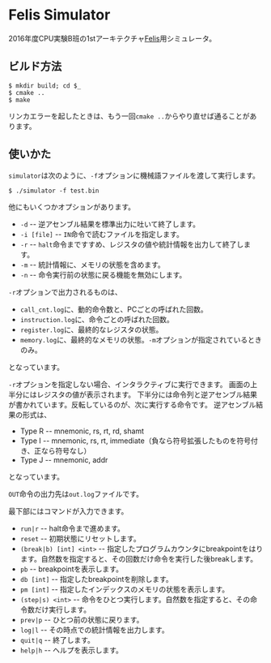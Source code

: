 Felis Simulator
===============

2016年度CPU実験B班の1stアーキテクチャ[Felis](https://github.com/wafrelka/felis)用シミュレータ。

## ビルド方法
```shell
$ mkdir build; cd $_
$ cmake ..
$ make
```

リンカエラーを起したときは、もう一回`cmake ..`からやり直せば通ることがあります。

## 使いかた
`simulator`は次のように、`-f`オプションに機械語ファイルを渡して実行します。

```shell
$ ./simulator -f test.bin
```

他にもいくつかオプションがあります。

* `-d` -- 逆アセンブル結果を標準出力に吐いて終了します。
* `-i [file]` -- `IN`命令で読むファイルを指定します。
* `-r` -- `halt`命令まですすめ、レジスタの値や統計情報を出力して終了します。
* `-m` -- 統計情報に、メモリの状態を含めます。
* `-n` -- 命令実行前の状態に戻る機能を無効にします。

`-r`オプションで出力されるものは、

* `call_cnt.log`に、動的命令数と、PCごとの呼ばれた回数。
* `instruction.log`に、命令ごとの呼ばれた回数。
* `register.log`に、最終的なレジスタの状態。
* `memory.log`に、最終的なメモリの状態。`-m`オプションが指定されているときのみ。

となっています。

`-r`オプションを指定しない場合、インタラクティブに実行できます。
画面の上半分にはレジスタの値が表示されます。
下半分には命令列と逆アセンブル結果が書かれています。反転しているのが、次に実行する命令です。
逆アセンブル結果の形式は、

* Type R -- mnemonic, rs, rt, rd, shamt
* Type I -- mnemonic, rs, rt, immediate（負なら符号拡張したものを符号付き、正なら符号なし）
* Type J -- mnemonic, addr

となっています。

`OUT`命令の出力先は`out.log`ファイルです。

最下部にはコマンドが入力できます。

* `run|r` -- halt命令まで進めます。
* `reset` -- 初期状態にリセットします。
* `(break|b) [int] <int>` -- 指定したプログラムカウンタにbreakpointをはります。自然数を指定すると、その回数だけ命令を実行した後breakします。
* `pb` -- breakpointを表示します。
* `db [int]` -- 指定したbreakpointを削除します。
* `pm [int]` -- 指定したインデックスのメモリの状態を表示します。
* `(step|s) <int>` -- 命令をひとつ実行します。自然数を指定すると、その命令数だけ実行します。
* `prev|p` -- ひとつ前の状態に戻ります。
* `log|l` -- その時点での統計情報を出力します。
* `quit|q` -- 終了します。
* `help|h` -- ヘルプを表示します。
